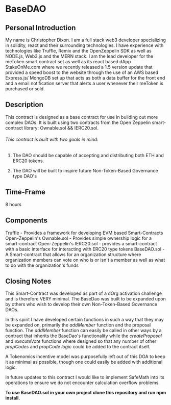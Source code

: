 # BaseDAO

## Personal Introduction

My name is Christopher Dixon. I am a full stack web3 developer specializing in solidity, react and their surrounding technologies.
I have experience with technologies like Truffle, Remix and the OpenZeppelin SDK as well as NODE.js, Web3.js and
the MERN stack. I am the lead developer for the meToken smart contract set as well as its react based dApp StakeOnMe.com where we recently released
a 1.5 version update that provided a speed boost to the website through the use of an AWS based Express.js/ MongoDB set up that acts as both a data buffer for the front end
and a email notification server that alerts a user whenever their meToken is purchased or sold.

## Description

This contract is designed as a base contract for use in building out more complex DAOs.
It is built using two contracts from the Open Zeppelin smart-contract library:
Ownable.sol && IERC20.sol.

###### This contract is built with two goals in mind:

1. The DAO should be capable of accepting and distributing both ETH and ERC20 tokens.

2. The DAO will be built to inspire future Non-Token-Based Governance type DAO's

## Time-Frame

8 hours

## Components

Truffle - Provides a framework for developing EVM based Smart-Contracts
Open-Zeppelin's Ownable.sol - Provides simple ownership logic for a smart-contract
Open-Zeppelin's IERC20.sol - provides a smart-contract with a basic interface for interacting with ERC20 type tokens
BaseDAO.sol - A Smart-contract that allows for an organization structure where organization members can vote on who is or isn't a member as well as what to do with the organization's funds

## Closing Notes

This Smart-Contract was developed as part of a dOrg activation challenge and is therefore VERY minimal.
The BaseDao was built to be expanded upon by others who wish to develop their own Non-Token-Based Governance DAOs.

In this spirit I have developed certain functions in such a way that they may be expanded on, primarily the _addMember_ function and the proposal function.
The _addMember_ function can easily be called in other ways by a contract that inherits the BaseDao's functionality while the _createProposal_ and _executeVote_
functions where designed so that any number of other _propCodes_ and _propCode logic_ could be added to the contract itself.

A Tokenomics incentive model was purposefully left out of this DOA to keep it as minimal as possible, though one could easily be added with additional logic.

In future updates to this contract I would like to implement SafeMath into its operations to ensure we do not encounter calculation overflow problems.

**To use BaseDAO.sol in your own project clone this repository and run npm install.**
